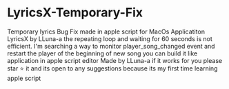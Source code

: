 # LyricsX-Temporary-Fix
Temporary lyrics Bug Fix made in apple script for MacOs Applicatiton LyricsX by LLuna-a 
the repeating loop and waiting for 60 seconds is not efficient.
I'm searching a way to monitor player_song_changed event and restart the player of the beginning of new song 
you can build it like application in apple script editor 
Made by LLuna-a 
if it works for you please star ⭐️  it and its open to any suggestions because its my first time learning apple script
